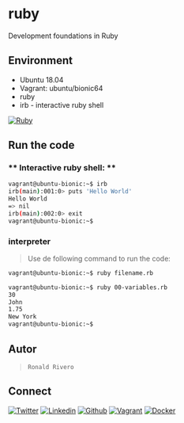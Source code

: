 # ruby

Development foundations in Ruby

## Environment

* Ubuntu 18.04
* Vagrant: ubuntu/bionic64
* ruby
* irb - interactive ruby shell

<!-- ruby -->
[![Ruby](https://img.shields.io/static/v1?label=&message=Ruby&color=CC342D&logo=ruby&logoColor=E74C3C&labelColor=2F333A)](https://www.ruby-lang.org)

## Run the code

### ** Interactive ruby shell: **

```bash
vagrant@ubuntu-bionic:~$ irb
irb(main):001:0> puts 'Hello World'
Hello World
=> nil
irb(main):002:0> exit
vagrant@ubuntu-bionic:~$
```

### interpreter

> Use de following command to run the code:

```bash
vagrant@ubuntu-bionic:~$ ruby filename.rb
```

```bash
vagrant@ubuntu-bionic:~$ ruby 00-variables.rb
30
John
1.75
New York
vagrant@ubuntu-bionic:~$
```

## Autor

>```Ronald Rivero```

## Connect

<!-- twitter -->
[![Twitter](https://img.shields.io/twitter/follow/ralex_uy?style=social)](https://twitter.com/ralex_uy) <!-- linkedin --> [![Linkedin](https://img.shields.io/badge/LinkedIn-+24K-blue?style=social&logo=linkedin)](https://www.linkedin.com/in/ronald-rivero/) <!-- github --> [![Github](https://img.shields.io/github/followers/ralexrivero?style=social)](https://github.com/ralexrivero/) <!-- vagrant --> [![Vagrant](https://img.shields.io/static/v1?label=&message=Vagrant%20Profile&color=1868F2&logo=vagrant&labelColor=2F333A)](https://app.vagrantup.com/ralexrivero) <!-- docker --> [![Docker](https://img.shields.io/static/v1?label=&message=Docker%20Profile&color=2496ED&logo=Docker&labelColor=2F333A)](https://hub.docker.com/u/ralexrivero)
